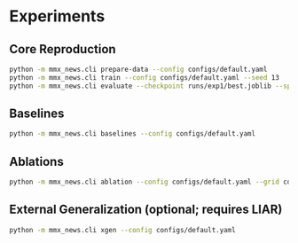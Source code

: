 # Experiments

## Core Reproduction
```bash
python -m mmx_news.cli prepare-data --config configs/default.yaml
python -m mmx_news.cli train --config configs/default.yaml --seed 13
python -m mmx_news.cli evaluate --checkpoint runs/exp1/best.joblib --split test
```

## Baselines
```bash
python -m mmx_news.cli baselines --config configs/default.yaml
```

## Ablations
```bash
python -m mmx_news.cli ablation --config configs/default.yaml --grid configs/grids/ablations.yaml
```

## External Generalization (optional; requires LIAR)
```bash
python -m mmx_news.cli xgen --config configs/default.yaml
```
